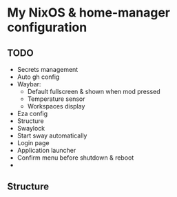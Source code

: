 # My NixOS & home-manager configuration

## TODO
- Secrets management
- Auto gh config
- Waybar:
  - Default fullscreen & shown when mod pressed
  - Temperature sensor
  - Workspaces display
- Eza config
- Structure
- Swaylock
- Start sway automatically
- Login page
- Application launcher
- Confirm menu before shutdown & reboot
- 

## Structure

